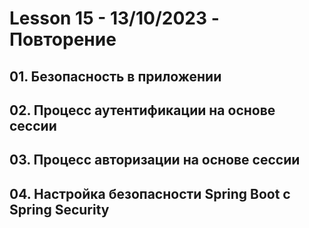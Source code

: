 # Lesson 15 - 13/10/2023 - Повторение

## 01. Безопасность в приложении
## 02. Процесс аутентификации на основе сессии
## 03. Процесс авторизации на основе сессии
## 04. Настройка безопасности Spring Boot с Spring Security